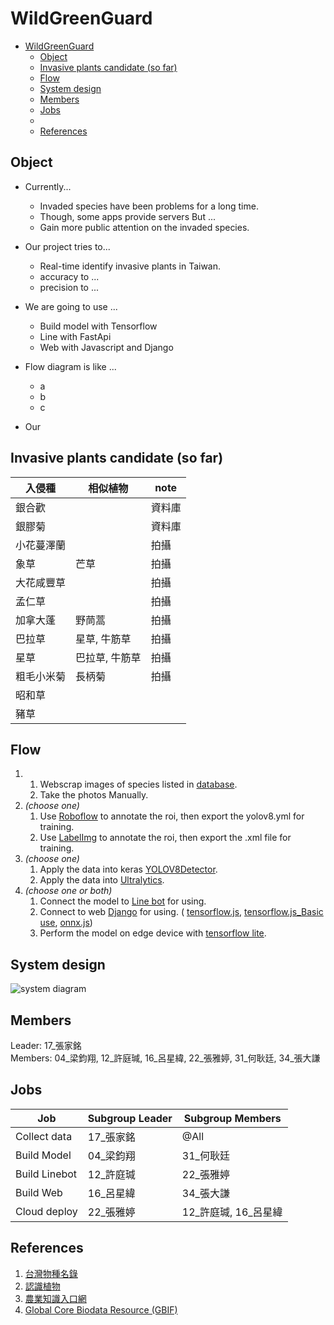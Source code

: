 # WildGreenGuard


- [WildGreenGuard](#wildgreenguard)
  - [Object](#object)
  - [Invasive plants candidate (so far)](#invasive-plants-candidate-so-far)
  - [Flow](#flow)
  - [System design](#system-design)
  - [Members](#members)
  - [Jobs](#jobs)
  - [](#)
  - [References](#references)


## Object

- Currently...
  - Invaded species have been problems for a long time. 
  - Though, some apps provide servers But ...
  - Gain more public attention on the invaded species.

- Our project tries to... 
  - Real-time identify invasive plants in Taiwan.
  - accuracy to ...
  - precision to ...
  
- We are going to use ...
  - Build model with Tensorflow 
  - Line with FastApi
  - Web with Javascript and Django

- Flow diagram is like ...
  - a
  - b
  - c

- Our 

## Invasive plants candidate (so far)
|入侵種|相似植物|note|
|-|-|-|
|銀合歡||資料庫|
|銀膠菊||資料庫|
|小花蔓澤蘭||拍攝|
|象草|芒草|拍攝|
|大花咸豐草||拍攝|
|孟仁草||拍攝|
|加拿大蓬|野茼蒿|拍攝|
|巴拉草|星草, 牛筋草|拍攝|
|星草|巴拉草, 牛筋草|拍攝|
|粗毛小米菊|長柄菊|拍攝|
|昭和草|
|豬草|


## Flow

1. 
    1. Webscrap images of species listed in [database](https://gisd.biodiv.tw/tw/).
    2. Take the photos Manually.
2. _(choose one)_
    1. Use [Roboflow](https://roboflow.com/) to annotate the roi, then export the yolov8.yml for training.
    2. Use [LabelImg](https://github.com/HumanSignal/labelImg) to annotate the roi, then export the .xml file for training.
3. _(choose one)_
    1. Apply the data into keras [YOLOV8Detector](https://keras.io/api/keras_cv/models/tasks/yolo_v8_detector/).
    2. Apply the data into [Ultralytics](https://docs.ultralytics.com/).
4. _(choose one or both)_
    1. Connect the model to [Line bot](https://github.com/line/line-bot-sdk-python) for using.
    2. Connect to web [Django](https://www.djangoproject.com/) for using. (
   [tensorflow.js](https://js.tensorflow.org/api/latest/#Tensors), [tensorflow.js_Basic use](https://www.tensorflow.org/js/tutorials/conversion/import_keras, ), [onnx.js](https://onnxruntime.ai/docs/api/js/index.html))
    3. Perform the model on edge device with [tensorflow lite](https://www.tensorflow.org/lite).  


## System design

![system diagram](./images/System%20Diagram.png)


## Members

Leader: 17_張家銘   
Members: 04_梁鈞翔, 12_許庭瑊, 16_呂星緯, 22_張雅婷, 31_何耿廷, 34_張大謙 

## Jobs
|Job|Subgroup Leader|Subgroup Members|
|-|-|-|
|Collect data|17_張家銘|@All|
|Build Model|04_梁鈞翔|31_何耿廷|
|Build Linebot|12_許庭瑊|22_張雅婷|
|Build Web|16_呂星緯|34_張大謙|
|Cloud deploy|22_張雅婷|12_許庭瑊, 16_呂星緯|

## 


## References

1. [台灣物種名錄](https://taicol.tw/zh-hant/)
2. [認識植物](http://kplant.biodiv.tw/) 
3. [農業知識入口網](https://kmweb.moa.gov.tw/)
4. [Global Core Biodata Resource (GBIF)](https://www.gbif.org/zh-tw/)  
<!-- https://www.imageclef.org/PlantCLEF2020
[銀膠菊與艾草的差異(107/6/23)](https://youtu.be/-tp9ENdx8-k) -->
